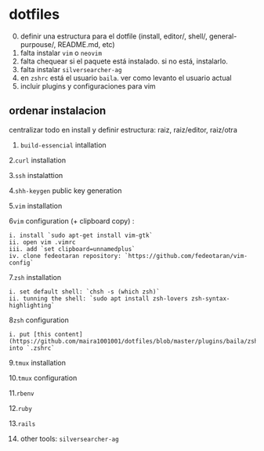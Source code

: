 # dotfiles

0. definir una estructura para el dotfile (install, editor/, shell/, general-purpouse/, README.md, etc)
1. falta instalar `vim` o `neovim`
2. falta chequear si el paquete está instalado. si no está, instalarlo.
3. falta instalar `silversearcher-ag`
4. en `zshrc` está el usuario `baila`. ver como levanto el usuario actual
5. incluir plugins y configuraciones para vim


## ordenar instalacion
centralizar todo en install y definir estructura: raiz, raiz/editor, raiz/otra

1. `build-essencial` intallation

2.`curl` installation

3.`ssh` instalattion

4.`shh-keygen` public key generation

5.`vim` installation

6`vim` configuration (+ clipboard copy) : 
  
    i. install `sudo apt-get install vim-gtk`
    ii. open vim .vimrc
    iii. add `set clipboard=unnamedplus`
    iv. clone fedeotaran repository: `https://github.com/fedeotaran/vim-config`

7.`zsh` installation

    i. set default shell: `chsh -s (which zsh)`
    ii. tunning the shell: `sudo apt install zsh-lovers zsh-syntax-highlighting` 
   
8`zsh` configuration

    i. put [this content](https://github.com/maira1001001/dotfiles/blob/master/plugins/baila/zshrc.zsh) into `.zshrc` 

9.`tmux` installation

10.`tmux` configuration

11.`rbenv`

12.`ruby`

13.`rails`

14. other tools: `silversearcher-ag`
